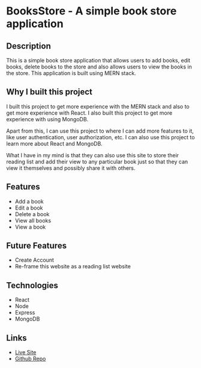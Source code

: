 # BooksStore - A simple book store application

## Description

This is a simple book store application that allows users to add books, edit books, delete books to the store and also allows users to view the books in the store. This application is built using MERN stack.

## Why I built this project

I built this project to get more experience with the MERN stack and also to get more experience with React. I also built this project to get more experience with using MongoDB.

Apart from this, I can use this project to where I can add more features to it, like user authentication, user authorization, etc. I can also use this project to learn more about React and MongoDB.

What I have in my mind is that they can also use this site to store their reading list and add their view to any particular book just so that they can view it themselves and possibly share it with others.

## Features

- Add a book
- Edit a book
- Delete a book
- View all books
- View a book

## Future Features

- Create Account
- Re-frame this website as a reading list website

## Technologies

- React
- Node
- Express
- MongoDB

## Links

- [Live Site](https://books-store-abhi.netlify.app/)
- [Github Repo](https://github.com/AbhinavGupta-de/book-store-frontend)

